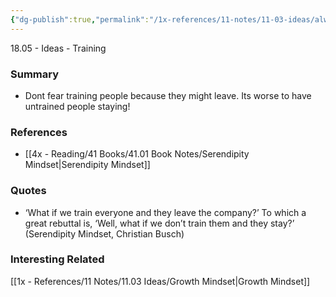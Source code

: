 ```yaml
---
{"dg-publish":true,"permalink":"/1x-references/11-notes/11-03-ideas/always-train/","title":"Always Train"}
---
```



18.05 - Ideas - Training

### Summary
- Dont fear training people because they might leave. Its worse to have untrained people staying!

### References
- [[4x - Reading/41 Books/41.01 Book Notes/Serendipity Mindset\|Serendipity Mindset]]

### Quotes
- ‘What if we train everyone and they leave the company?’ To which a great rebuttal is, ‘Well, what if we don’t train them and they stay?’ (Serendipity Mindset, Christian Busch)

### Interesting Related
[[1x - References/11 Notes/11.03 Ideas/Growth Mindset\|Growth Mindset]]

